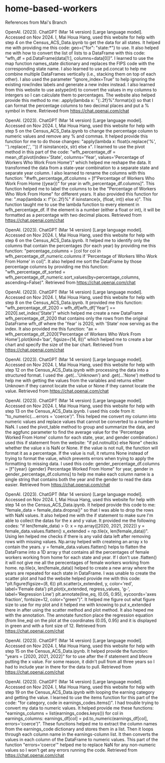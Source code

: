 # home-based-workers

References from Mai's Branch

OpenAI. (2023). ChatGPT (Mar 14 version) [Large language model]. Accessed on Nov 2024. I, Mai Houa Hang, used this website for help with step 4 on the Census_ACS_Data.ipynb to get the data for all states. It helped me with providing me this code: geo={"for": "state:*"} to use. It also helped me with how to convert the list of lists to a DataFrame with this code: “wfh_df = pd.DataFrame(data[1:], columns=data[0])”. I learned to use the map function names_state dictionary and replaces the FIPS code with the corresponding state name. I also learned to use pd.concat to help me combine multiple DataFrames vertically (i.e., stacking them on top of each other). I also used the parameter “ignore_index=True” to help ignoring the existing row/index labels and generate a new index instead. I also learned from this website to use astype(int) to convert the values in my columns to intergers so I can calculate them to percentages. The website also helped provide this method to me: .apply(lambda x: "{:.2f}%".format(x)) so that I can format the percentage columns to two decimal places and put a % symbol in there. Retrieved from https://chat.openai.com/chat

OpenAI. (2023). ChatGPT (Mar 14 version) [Large language model]. Accessed on Nov 2024. I, Mai Houa Hang, used this website for help with step 5 on the Census_ACS_Data.ipynb to change the percentage column to numeric values and remove any % and commas. It helped provide this function for me to do those changes: "apply(lambda x: float(x.replace('%', '').replace(',', '')) if isinstance(x, str) else x". I learned to use the pivot method in this part of the code: "wfh_percentage_df = mean_df.pivot(index='State', columns='Year', values='Percentage of Workers Who Work From Home')" which helped me reshape the data. It transformed the data from a state-year combination to a separate state and separate year column. I also learned to rename the columns with this function: "#wfh_percentage_df.columns = [f"Percentage of Workers Who Work From Home ({year})" for year in wfh_percentage_df.columns]". This function helped me to label the columns to be the "Percentage of Workers Who Work From Home" for different years. It also provided this function for me: ".map(lambda x: f"{x:.2f}%" if isinstance(x, (float, int)) else x)". This function taught me to use the lambda function to every element in wfh_percentage_df. If the element is a number (either a float or int), it will be formatted as a percentage with two decimal places. Retrieved from https://chat.openai.com/chat

OpenAI. (2023). ChatGPT (Mar 14 version) [Large language model]. Accessed on Nov 2024. I, Mai Houa Hang, used this website for help with step 6 on the Census_ACS_Data.ipynb. It helped me to identify only the columns that contain the percentages (for each year) by providing me this function: "percentage_columns = [col for col in wfh_percentage_df_numeric.columns if 'Percentage of Workers Who Work From Home' in col]". It also helped me sort the DataFrame by those percentage columns by providing me this function: "wfh_percentage_df_sorted = wfh_percentage_df_numeric.sort_values(by=percentage_columns, ascending=False)". Retrieved from https://chat.openai.com/chat

OpenAI. (2023). ChatGPT (Mar 14 version) [Large language model]. Accessed on Nov 2024. I, Mai Houa Hang, used this website for help with step 8 on the Census_ACS_Data.ipynb. It provided me this function: "wfh_percentage_df_2020 = wfh_df[wfh_df['Year'] == 2020].set_index('State')" which helped me create a new DataFrame wfh_percentage_df_2020 that contains only the rows from the original DataFrame wfh_df where the 'Year' is 2020, with 'State' now serving as the index. It also provided me this function: "ax = wfh_percentage_df_2020['Percentage of Workers Who Work From Home'].plot(kind='bar', figsize=(14, 8))" which helped me to create a bar chart and specify the size of the bar chart. Retrieved from https://chat.openai.com/chat

OpenAI. (2023). ChatGPT (Mar 14 version) [Large language model]. Accessed on Nov 2024. I, Mai Houa Hang, used this website for help with step 12 on the Census_ACS_Data.ipynb with processing the data into a structured format. I used the .get(...'Unknown') and .get(...'None') method to help me with getting the values from the variables and returns either Unknown if they cannot locate the value or None if they cannot locate the value. Retrieved from https://chat.openai.com/chat

OpenAI. (2023). ChatGPT (Mar 14 version) [Large language model]. Accessed on Nov 2024. I, Mai Houa Hang, used this website for help with step 13 on the Census_ACS_Data.ipynb. I used this code from it: "to_numeric(....errors = 'coerce')". This helped me convert my column into numeric values and replace values that cannot be converted to a number to NaN. I used the pivot_table method to group and summarize the data, and the aggfunc parameter to find the average value for the 'Percentage Worked From Home' column for each state, year, and gender combination.I used this if statement from the website: "if pd.notnull(x) else None" checks whether the value x is NaN or None. If the value is not null, the function will format it as a percentage. If the value is null, it returns None instead of trying to format the value, which prevents errors when trying to apply the formatting to missing data. I used this code: gender_percentage_df.columns = [f"{year} {gender} Percentage Worked From Home" for year, gender in gender_percentage_df.columns] to help me make each column name is a single string that contains both the year and the gender to read the data easier. Retrieved from https://chat.openai.com/chat

OpenAI. (2023). ChatGPT (Mar 14 version) [Large language model]. Accessed on Nov 2024. I, Mai Houa Hang, used this website for help with step 14 on the Census_ACS_Data.ipynb. It helped provide this code to me: "female_data = female_data.dropna()" so that I was able to drop the rows with NaN values. It also helped me with the if statement to make sure I'm able to collect the datas for the x and y value. It provided me the following codes: "if len(female_data) > 0: x = np.array([2020, 2021, 2022]) y = female_data.values.flatten() x_extended = np.tile(x, len(female_data))". Using len helped me checks if there is any valid data left after removing rows with missing values. Np.array helped with createing an array x to contain the years. y = female_data.values.flatten() helps to flatten the DataFrame into a 1D array y that contains all the percentages of female workers working from home for each state and year. If I don't use .flatten() it will not give me all the perecentages of female workers working from home. np.tile(x, len(female_data)) helped to create a new array where the years are repeated for each state in DataFrame. I was unable to create the scatter plot and had the website helped provide me with this code: "plt.figure(figsize=(8, 6)) plt.scatter(x_extended, y, color='red', label='Female data') plt.plot(x_extended, regress_values, 'g-', label='Regression Line') plt.annotate(line_eq, (0.05, 0.95), xycoords='axes fraction', fontsize=12, color="green")". It helped me figure out what figure size to use for my plot and it helped me with knowing to put x_extended there in after using the scatter method and plot method. It also heped me with the annotation. The annotate function place the regression equation (from line_eq) on the plot at the coordinates (0.05, 0.95) and it is displayed in green and with a font size of 12. Retrieved from https://chat.openai.com/chat

OpenAI. (2023). ChatGPT (Mar 14 version) [Large language model]. Accessed on Nov 2024. I, Mai Houa Hang, used this website for help with step 15 on the Census_ACS_Data.ipynb. It helped provide the function: "years = [2020, 2021, 2022]" for to use after the if statement and bfeore putting the x value. For some reason, it didn't pull from all three years so I had to include year in there for the data to pull. Retrieved from https://chat.openai.com/chat

OpenAI. (2023). ChatGPT (Mar 14 version) [Large language model]. Accessed on Nov 2024. I, Mai Houa Hang, used this website for help with step 19 on the Census_ACS_Data.ipynb with looping the earning category and getting the value. I learned to use the items function for this part of the code: "for category, code in earnings_codes.items()". I had trouble trying to convert my data to numeric values. It helped provide me these functions: "earnings_columns = list(earnings_codes.keys()) for col in earnings_columns: earnings_df[col] = pd.to_numeric(earnings_df[col], errors='coerce')". These functions helped me to extract the column names from the earnings_code dictionary and stores them in a list. Then it loops through each column name in the earnings-column list. It then converts the values in each column of the DataFrame to numeric values. This part of the function "errors='coerce'" helped me to replace NaN for any non-numeric values so I won't get any errors running the code. Retrieved from https://chat.openai.com/chat
